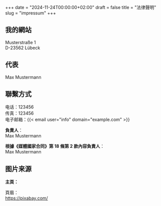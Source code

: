 +++
date = "2024-11-24T00:00:00+02:00"
draft = false
title = "法律聲明"
slug = "impressum"
+++

## 我的網站

Musterstraße 1  
D-23562 Lübeck

## 代表

Max Mustermann

## 聯繫方式

电话：123456  
传真：123456  
电子邮箱：{{< email user="info" domain="example.com" >}}

**負責人**：  
Max Mustermann

**根據《媒體國家合同》第 18 條第 2 款內容負責人**：  
Max Mustermann

## 图片来源

**主頁：**

頁眉：  
https://pixabay.com/
